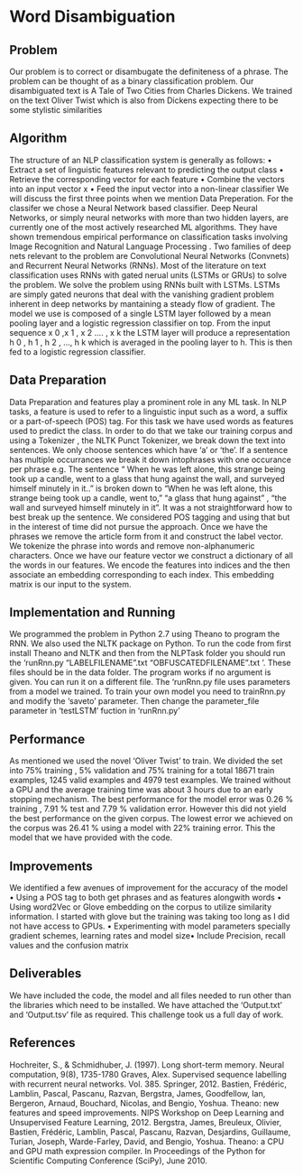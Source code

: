 # Word Disambiguation

## Problem
Our problem is to correct or disambugate the definiteness of a phrase. The problem
can be thought of as a binary classification problem. Our disambiguated text is A Tale of Two Cities from Charles Dickens. We trained on the text Oliver Twist which is also
from Dickens expecting there to be some stylistic similarities

## Algorithm
The structure of an NLP classification system is generally as follows:
• Extract a set of linguistic features relevant to predicting the output class
• Retrieve the corresponding vector for each feature
• Combine the vectors into an input vector x
• Feed the input vector into a non-linear classifier
We will discuss the first three points when we mention Data Preperation. For the classifer we chose a
Neural Network based classifier. Deep Neural Networks, or simply neural networks with more than two
hidden layers, are currently one of the most actively researched ML algorithms. They have shown
tremendous empirical performance on classification tasks involving Image Recognition and Natural
Language Processing . Two families of deep nets relevant to the problem are Convolutional Neural
Networks (Convnets) and Recurrent Neural Networks (RNNs). Most of the literature on text
classification uses RNNs with gated nerual units (LSTMs or GRUs) to solve the problem.
We solve the problem using RNNs built with LSTMs. LSTMs are simply gated neurons that deal with
the vanishing gradient problem inherent in deep networks by mantaining a steady flow of gradient.
The model we use is composed of a single LSTM layer followed by a mean pooling layer and a logistic
regression classifier on top. From the input sequence x 0 ,x 1 , x 2 .... , x k the LSTM layer will produce a
representation h 0 , h 1 , h 2 , ..., h k which is averaged in the pooling layer to h. This is then fed to a logistic
regression classifier.

## Data Preparation
Data Preparation and features play a prominent role in any ML task. In NLP tasks, a feature is
used to refer to a linguistic input such as a word, a suffix or a part-of-speech (POS) tag. For this task
we have used words as features used to predict the class. In order to do that we take our training corpus
and using a Tokenizer , the NLTK Punct Tokenizer, we break down the text into sentences. We only
choose sentences which have ‘a’ or ‘the’. If a sentence has multiple occurrances we break it down intophrases with one occurance per phrase e.g. The sentence “ When he was left alone, this strange being
took up a candle, went to a glass that hung against the wall, and surveyed himself minutely in it..” is
broken down to “When he was left alone, this strange being took up a candle, went to,” “a glass that
hung against” , “the wall and surveyed himself minutely in it”. It was a not straightforward how to best
break up the sentence. We considered POS tagging and using that but in the interest of time did not
pursue the approach.
Once we have the phrases we remove the article form from it and construct the label vector. We
tokenize the phrase into words and remove non-alphanumeric characters. Once we have our feature
vector we construct a dictionary of all the words in our features. We encode the features into indices
and the then associate an embedding corresponding to each index. This embedding matrix is our input
to the system.

## Implementation and Running
We programmed the problem in Python 2.7 using Theano to program the RNN. We also used
the NLTK package on Python. To run the code from first install Theano and NLTK and then from the
NLPTask folder you should run the ‘runRnn.py “LABELFILENAME”.txt
“OBFUSCATEDFILENAME”.txt ’. These files should be in the data folder. The program works if no
argument is given. You can run it on a different file. The ‘runRnn.py file uses parameters from a model
we trained. To train your own model you need to trainRnn.py and modify the ‘saveto’ parameter. Then
change the parameter_file parameter in ‘testLSTM’ fuction in ‘runRnn.py’

## Performance
As mentioned we used the novel ‘Oliver Twist’ to train. We divided the set into 75% training ,
5% validation and 75% training for a total 18671 train examples, 1245 valid examples and 4979 test
examples. We trained without a GPU and the average training time was about 3 hours due to an early
stopping mechanism. The best performance for the model error was 0.26 % training , 7.91 % test and
7.79 % validation error. However this did not yield the best performance on the given corpus. The
lowest error we achieved on the corpus was 26.41 % using a model with 22% training error. This the
model that we have provided with the code.

## Improvements
We identified a few avenues of improvement for the accuracy of the model
• Using a POS tag to both get phrases and as features alongwith words
• Using word2Vec or Glove embedding on the corpus to utilize similarity information. I started
with glove but the training was taking too long as I did not have access to GPUs.
• Experimenting with model parameters specially gradient schemes, learning rates and model size•
Include Precision, recall values and the confusion matrix

## Deliverables
We have included the code, the model and all files needed to run other than the libraries which
need to be installed. We have attached the ‘Output.txt’ and ‘Output.tsv’ file as required. This challenge
took us a full day of work.

## References
Hochreiter, S., & Schmidhuber, J. (1997). Long short-term memory. Neural computation, 9(8),
1735-1780
Graves, Alex. Supervised sequence labelling with recurrent neural networks. Vol. 385.
Springer, 2012.
Bastien, Frédéric, Lamblin, Pascal, Pascanu, Razvan, Bergstra, James, Goodfellow, Ian,
Bergeron, Arnaud, Bouchard, Nicolas, and Bengio, Yoshua. Theano: new features and speed
improvements. NIPS Workshop on Deep Learning and Unsupervised Feature Learning, 2012.
Bergstra, James, Breuleux, Olivier, Bastien, Frédéric, Lamblin, Pascal, Pascanu, Razvan,
Desjardins, Guillaume, Turian, Joseph, Warde-Farley, David, and Bengio, Yoshua. Theano: a
CPU and GPU math expression compiler. In Proceedings of the Python for Scientific Computing
Conference (SciPy), June 2010.
